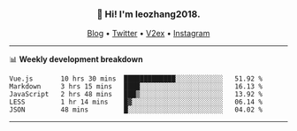 <h3 align="center">👋 Hi! I'm leozhang2018.</h3>
<p align="center">
  <a href="https://code.leozhang2018.me">Blog</a> •
  <a href="https://twitter.com/leozhang2018">Twitter</a> •
  <a href="https://www.v2ex.com/member/leozhang">V2ex</a> •
  <a href="https://www.instagram.com/leozhanghere">Instagram</a>
</p>

-------

📊 **Weekly development breakdown**
<!--START_SECTION:waka-->
```text
Vue.js       10 hrs 30 mins  █████████████░░░░░░░░░░░░   51.92 % 
Markdown     3 hrs 15 mins   ████░░░░░░░░░░░░░░░░░░░░░   16.13 % 
JavaScript   2 hrs 48 mins   ███▒░░░░░░░░░░░░░░░░░░░░░   13.92 % 
LESS         1 hr 14 mins    █▓░░░░░░░░░░░░░░░░░░░░░░░   06.14 % 
JSON         48 mins         █░░░░░░░░░░░░░░░░░░░░░░░░   04.02 % 
```
<!--END_SECTION:waka-->
-------
